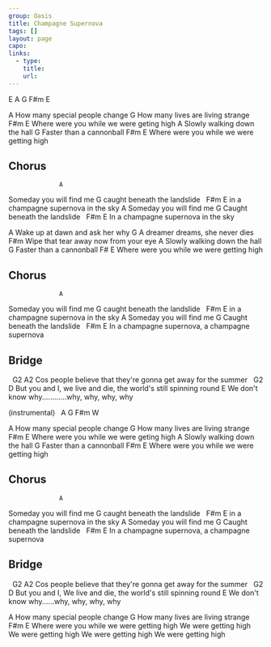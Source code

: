 ```yaml
---
group: Oasis
title: Champagne Supernova
tags: []
layout: page
capo: 
links: 
  - type: 
    title: 
    url: 
---
```



E  A  G  F#m  E

A
How many special people change
G
How many lives are living strange
F#m				                    E
Where were you while we were geting high
A
Slowly walking down the hall
G
Faster than a cannonball
F#m                                  E
Where were you while we were getting high

## Chorus
		          A
Someday you will find me
		            G
caught beneath the landslide
&nbsp;    F#m		                E
in a champagne supernova in the sky
		         A
Someday you will find me
		            G
Caught beneath the landslide
&nbsp;    F#m		                E
In a champagne supernova in the sky

A
Wake up at dawn and ask her why
G
A dreamer dreams, she never dies
F#m
Wipe that tear away now from your eye
A
Slowly walking down the hall
G
Faster than a cannonball
F#				                     E
Where were you while we were getting high

## Chorus
		          A
Someday you will find me
		            G
caught beneath the landslide
&nbsp;    F#m		                E
in a champagne supernova in the sky
		         A
Someday you will find me
		            G
Caught beneath the landslide
&nbsp;    F#m		             E
In a champagne supernova, a champagne supernova

## Bridge
&nbsp;   G2						        A2
Cos people believe that they're gonna get away for the summer
&nbsp;   G2            		    D
But you and I, we live and die, the world's still spinning round
	      E
We don't know why............why, why, why, why

(instrumental)
&nbsp; A   G   F#m   W

A
How many special people change
G
How many lives are living strange
F#m				                    E
Where were you while we were geting high
A
Slowly walking down the hall
G
Faster than a cannonball
F#m                                  E
Where were you while we were getting high

## Chorus
		          A
Someday you will find me
		            G
caught beneath the landslide
&nbsp;    F#m		                E
in a champagne supernova in the sky
		         A
Someday you will find me
		            G
Caught beneath the landslide
&nbsp;    F#m		             E
In a champagne supernova, a champagne supernova

## Bridge
&nbsp;   G2						        A2
Cos people believe that they're gonna get away for the summer
&nbsp;   G2            		    D
But you and I, We live and die, the world's still spinning round
	      E
We don't know why......why, why, why, why

A
How many special people change
G
How many lives are living strange
F#m                                  E
Where were you while we were getting high
We were getting high
We were getting high
We were getting high
We were getting high

